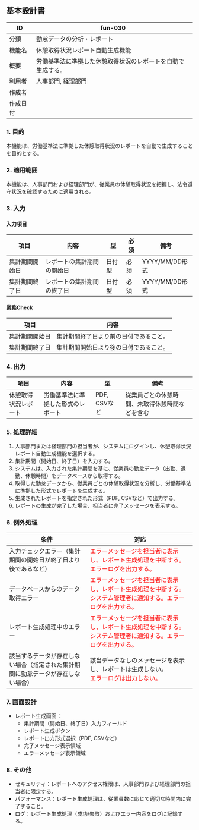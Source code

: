 ## 基本設計書

| ID      | fun-030                      |
| ------- | ---------------------------- |
| 分類    | 勤怠データの分析・レポート               |
| 機能名  | 休憩取得状況レポート自動生成機能                   |
| 概要    | 労働基準法に準拠した休憩取得状況のレポートを自動で生成する。 |
| 利用者  | 人事部門, 経理部門                   |
| 作成者  |                               |
| 作成日付 |                               |

### 1. 目的

本機能は、労働基準法に準拠した休憩取得状況のレポートを自動で生成することを目的とする。

### 2. 適用範囲

本機能は、人事部門および経理部門が、従業員の休憩取得状況を把握し、法令遵守状況を確認するために適用される。

### 3. 入力

#### 入力項目

| 項目       | 内容                  | 型       | 必須   | 備考                                                                                       |
| ---------- | --------------------- | -------- | ------ | ------------------------------------------------------------------------------------------ |
| 集計期間開始日   | レポートの集計期間の開始日     | 日付型   | 必須   |  YYYY/MM/DD形式                                                                              |
| 集計期間終了日   | レポートの集計期間の終了日     | 日付型   | 必須   |  YYYY/MM/DD形式                                                                              |

#### 業務Check

| 項目       | 内容                                                                                   |
| ---------- | ------------------------------------------------------------------------------------ |
| 集計期間開始日   | 集計期間終了日より前の日付であること。                                                              |
| 集計期間終了日   | 集計期間開始日より後の日付であること。                                                            |

### 4. 出力

| 項目       | 内容                     | 型       | 備考                               |
| ---------- | ------------------------ | -------- | ---------------------------------- |
| 休憩取得状況レポート | 労働基準法に準拠した形式のレポート | PDF, CSVなど   |  従業員ごとの休憩時間、未取得休憩時間などを含む |

### 5. 処理詳細

1.  人事部門または経理部門の担当者が、システムにログインし、休憩取得状況レポート自動生成機能を選択する。
2.  集計期間（開始日、終了日）を入力する。
3.  システムは、入力された集計期間を基に、従業員の勤怠データ（出勤、退勤、休憩時間）をデータベースから取得する。
4.  取得した勤怠データから、従業員ごとの休憩取得状況を分析し、労働基準法に準拠した形式でレポートを生成する。
5.  生成されたレポートを指定された形式（PDF, CSVなど）で出力する。
6.  レポートの生成が完了した場合、担当者に完了メッセージを表示する。

### 6. 例外処理

| 条件                                                                    | 対応                                                                                                                       |
| ----------------------------------------------------------------------- | -------------------------------------------------------------------------------------------------------------------------- |
| 入力チェックエラー（集計期間の開始日が終了日より後であるなど）           | <span style="color:red;">エラーメッセージを担当者に表示し、レポート生成処理を中断する。エラーログを出力する。</span>                                         |
| データベースからのデータ取得エラー                                                        | <span style="color:red;">エラーメッセージを担当者に表示し、レポート生成処理を中断する。システム管理者に通知する。エラーログを出力する。</span>                         |
| レポート生成処理中のエラー                                  | <span style="color:red;">エラーメッセージを担当者に表示し、レポート生成処理を中断する。システム管理者に通知する。エラーログを出力する。</span>                         |
| 該当するデータが存在しない場合（指定された集計期間に勤怠データが存在しない場合） | 該当データなしのメッセージを表示し、レポートは生成しない。<br><span style="color:red;">エラーログは出力しない。</span> |

### 7. 画面設計

*   レポート生成画面：
    *   集計期間（開始日、終了日）入力フィールド
    *   レポート生成ボタン
    *   レポート出力形式選択（PDF, CSVなど）
    *   完了メッセージ表示領域
    *   エラーメッセージ表示領域

### 8. その他

*   セキュリティ：レポートへのアクセス権限は、人事部門および経理部門の担当者に限定する。
*   パフォーマンス：レポート生成処理は、従業員数に応じて適切な時間内に完了すること。
*   ログ：レポート生成処理（成功/失敗）およびエラー内容をログに記録する。
